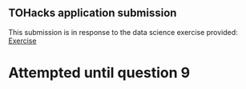 ## TOHacks application submission

This submission is in response to the data science exercise provided:
[Exercise](https://bit.ly/tohacksdataexercise)

# Attempted until question 9
